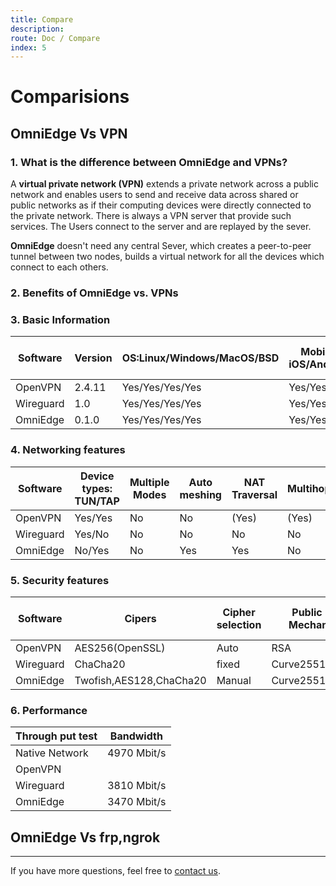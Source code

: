 ```yaml
---
title: Compare
description: 
route: Doc / Compare
index: 5
---
```


# Comparisions

## OmniEdge Vs VPN

### 1. What is the difference between OmniEdge and VPNs?

A **virtual private network (VPN)** extends a private network across a public network and enables users to send and receive data across shared or public networks as if their computing devices were directly connected to the private network. There is always a VPN server that provide such services. The Users connect to the server and are replayed by the sever. 

**OmniEdge** doesn't need any central Sever, which creates a peer-to-peer tunnel between two nodes, builds a virtual network for all the devices which connect to each others. 

### 2. Benefits of OmniEdge vs. VPNs

### 3. Basic Information

|Software|Version|OS:Linux/Windows/MacOS/BSD|Mobile: iOS/Android |TV: Apple TV/Android TV|NAS OS: FreeNAS/Synology|Raspberry PI|
|---|---|---|---|---|---|---|
|OpenVPN|2.4.11|Yes/Yes/Yes/Yes|Yes/Yes|No/No|Yes/Yes|Yes|
|Wireguard|1.0|Yes/Yes/Yes/Yes|Yes/Yes|No/No|Yes/Yes|Yes|
|OmniEdge|0.1.0|Yes/Yes/Yes/Yes|Yes/Yes|No/Yes|Yes/Yes|Yes|


### 4. Networking features
|Software|Device types: TUN/TAP|Multiple Modes|Auto meshing|NAT Traversal|Multihops|Protocol|
|--|--|--|--|--|--|--|
|OpenVPN|Yes/Yes|No|No|(Yes)|(Yes)|UDP/TCP|
|Wireguard|Yes/No|No|No|No|No|UDP|
|OmniEdge|No/Yes|No|Yes|Yes|No|UDP|

### 5. Security features
|Software|Cipers|Cipher selection|Public key Mechanism|Certificates /Shared key|PFS|
|--|--|--|--|--|--|
|OpenVPN|AES256(OpenSSL)|Auto|RSA|Yes/No|Yes|
|Wireguard|ChaCha20|fixed|Curve25519,ECDH|Yes/No|Yes|
|OmniEdge|Twofish,AES128,ChaCha20|Manual|Curve25519|Yes/Yes/Yes|

### 6. Performance

|Through put test|Bandwidth|
|--|--|
|Native Network|4970 Mbit/s|
|OpenVPN||
|Wireguard|3810 Mbit/s|
|OmniEdge|3470 Mbit/s|


## OmniEdge Vs frp,ngrok

-----

If you have more questions, feel free to [contact us](mailto:support@omniedge.io).